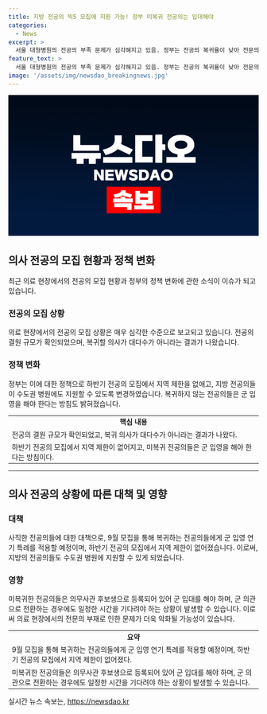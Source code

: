 ```yaml
---
title: 지방 전공의 빅5 모집에 지원 가능! 정부 미복귀 전공의는 입대해야
categories:
  - News
excerpt: >
  서울 대형병원의 전공의 부족 문제가 심각해지고 있음. 정부는 전공의 복귀율이 낮아 전문의가 부족하다며 우려를 표명하고, 하반기 전공의 모집에는 지역 제한이 없어졌다. 하지만 전공의 모집에 대한 호응이 낮아 의료공백이 우려되며, 약 1만여 명의 전공의가 사직할 전망. 복지부는 복귀 전공의들에 대한 특례 적용을 통해 자격을 취득할 수 있도록 하고, 미복귀 전공의들은 군입대를 피할 수 없을 것으로 보인다. 이에 따라 군입대 연기나 기다림이 발생할 수 있으며, 이는 일반병으로도 해결할 수 없다는 점을 강조했다.
feature_text: >
  서울 대형병원의 전공의 부족 문제가 심각해지고 있음. 정부는 전공의 복귀율이 낮아 전문의가 부족하다며 우려를 표명하고, 하반기 전공의 모집에는 지역 제한이 없어졌다. 하지만 전공의 모집에 대한 호응이 낮아 의료공백이 우려되며, 약 1만여 명의 전공의가 사직할 전망. 복지부는 복귀 전공의들에 대한 특례 적용을 통해 자격을 취득할 수 있도록 하고, 미복귀 전공의들은 군입대를 피할 수 없을 것으로 보인다. 이에 따라 군입대 연기나 기다림이 발생할 수 있으며, 이는 일반병으로도 해결할 수 없다는 점을 강조했다.
image: '/assets/img/newsdao_breakingnews.jpg'
---
```


<p><img src="/assets/img/newsdao_breakingnews.jpg" alt="firstkoreanews 속보" /></p>

<h2 data-ke-size="size26">의사 전공의 모집 현황과 정책 변화</h2>

<p data-ke-size="size16">최근 의료 현장에서의 전공의 모집 현황과 정부의 정책 변화에 관한 소식이 이슈가 되고 있습니다. </p>

<h3><b>전공의 모집 상황</b></h3>

<p data-ke-size="size16">의료 현장에서의 전공의 모집 상황은 매우 심각한 수준으로 보고되고 있습니다. 전공의 결원 규모가 확인되었으며, 복귀할 의사가 대다수가 아니라는 결과가 나왔습니다.</p>

<h3><b>정책 변화</b></h3>

<p data-ke-size="size16">정부는 이에 대한 정책으로 하반기 전공의 모집에서 지역 제한을 없애고, 지방 전공의들이 수도권 병원에도 지원할 수 있도록 변경하였습니다. 복귀하지 않는 전공의들은 군 입영을 해야 한다는 방침도 밝혀졌습니다.</p>

<table>
  <tr>
    <td style="text-align: center; height: 17px;"><b>핵심 내용</b></td>
  </tr>
  <tr>
    <td style="text-align: left; height: 17px;">전공의 결원 규모가 확인되었고, 복귀 의사가 대다수가 아니라는 결과가 나왔다.</td>
  </tr>
  <tr>
    <td style="text-align: left; height: 17px;">하반기 전공의 모집에서 지역 제한이 없어지고, 미복귀 전공의들은 군 입영을 해야 한다는 방침이다.</td>
  </tr>
</table>

<hr>

<h2 data-ke-size="size26">의사 전공의 상황에 따른 대책 및 영향</h2>

<h3><b>대책</b></h3>

<p data-ke-size="size16">사직한 전공의들에 대한 대책으로, 9월 모집을 통해 복귀하는 전공의들에게 군 입영 연기 특례를 적용할 예정이며, 하반기 전공의 모집에서 지역 제한이 없어졌습니다. 이로써, 지방의 전공의들도 수도권 병원에 지원할 수 있게 되었습니다.</p>

<h3><b>영향</b></h3>

<p data-ke-size="size16">미복귀한 전공의들은 의무사관 후보생으로 등록되어 있어 군 입대를 해야 하며, 군 의관으로 전환하는 경우에도 일정한 시간을 기다려야 하는 상황이 발생할 수 있습니다. 이로써 의료 현장에서의 전문의 부재로 인한 문제가 더욱 악화될 가능성이 있습니다.</p>

<table>
  <tr>
    <td style="text-align: center; height: 17px;"><b>요약</b></td>
  </tr>
  <tr>
    <td style="text-align: left; height: 17px;">9월 모집을 통해 복귀하는 전공의들에게 군 입영 연기 특례를 적용할 예정이며, 하반기 전공의 모집에서 지역 제한이 없어졌다.</td>
  </tr>
  <tr>
    <td style="text-align: left; height: 17px;">미복귀한 전공의들은 의무사관 후보생으로 등록되어 있어 군 입대를 해야 하며, 군 의관으로 전환하는 경우에도 일정한 시간을 기다려야 하는 상황이 발생할 수 있습니다.</td>
  </tr>
</table>
실시간 뉴스 속보는, <a href="https://newsdao.kr" rel="dofollow">https://newsdao.kr</a>


